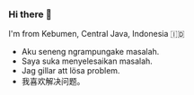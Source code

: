### Hi there 👋

I'm from Kebumen, Central Java, Indonesia :indonesia:

- Aku seneng ngrampungake masalah.
- Saya suka menyelesaikan masalah.
- Jag gillar att lösa problem.
- 我喜欢解决问题。
